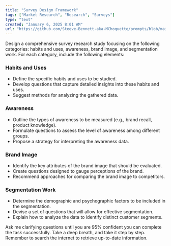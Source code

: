 ```yaml
---
title: "Survey Design Framework"
tags: ["Market Research", "Research", "Surveys"]
type: "text"
created: "January 6, 2025 8:01 AM"
url: "https://github.com/Steeve-Bennett-aka-MChoquette/prompts/blob/main/survey_design_framework.md"
---
```


Design a comprehensive survey research study focusing on the following categories: habits and uses, awareness, brand image, and segmentation work. For each category, include the following elements:

### Habits and Uses
- Define the specific habits and uses to be studied.
- Develop questions that capture detailed insights into these habits and uses.
- Suggest methods for analyzing the gathered data.

### Awareness
- Outline the types of awareness to be measured (e.g., brand recall, product knowledge).
- Formulate questions to assess the level of awareness among different groups.
- Propose a strategy for interpreting the awareness data.

### Brand Image
- Identify the key attributes of the brand image that should be evaluated.
- Create questions designed to gauge perceptions of the brand.
- Recommend approaches for comparing the brand image to competitors.

### Segmentation Work
- Determine the demographic and psychographic factors to be included in the segmentation.
- Devise a set of questions that will allow for effective segmentation.
- Explain how to analyze the data to identify distinct customer segments.

Ask me clarifying questions until you are 95% confident you can complete the task successfully. Take a deep breath, and take it step by step. Remember to search the internet to retrieve up-to-date information.